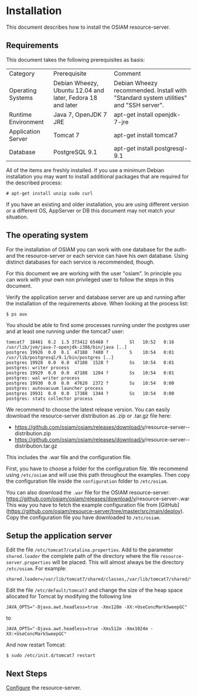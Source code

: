 # Installation

This document describes how to install the OSIAM resource-server.

## Requirements

This document takes the following prerequisites as basis:

<table>
<tr><td>Category</td><td>Prerequisite</td><td>Comment</td></tr>
<tr><td>Operating Systems</td><td>Debian Wheezy, Ubuntu 12.04 and later, Fedora 18 and later</td><td>Debian Wheezy recommended. Install with "Standard system utilities" and "SSH server".</td></tr>
<tr><td>Runtime Environment</td><td>Java 7, OpenJDK 7 JRE</td><td>apt-get install openjdk-7-jre</td></tr>
<tr><td>Application Server</td><td>Tomcat 7</td><td>apt-get install tomcat7</td></tr>
<tr><td>Database</td><td>PostgreSQL 9.1</td><td>apt-get install postgresql-9.1</td></tr>
</table>

All of the items are freshly installed. If you use a minimum Debian
installation you may want to install additional packages that are required for
the described process:

    # apt-get install unzip sudo curl

If you have an existing and older installation, you are using different version
or a different OS, AppServer or DB this document may not match your situation. 

## The operating system

For the installation of OSIAM you can work with one database for the auth- and
the resource-server or each service can have his own database. Using distinct
databases for each service is recommended, though.

For this document we are working with the user "osiam". In principle you can
work with your own non privileged user to follow the steps in this document.

Verify the application server and database server are up and running after the
installation of the requirements above. When looking at the process list:

    $ ps aux 

You should be able to find some processes running under the postgres user and at
least one running under the tomcat7 user:

    tomcat7  18461  0.2  1.5 373412 65468 ?        Sl   10:52   0:16 /usr/lib/jvm/java-7-openjdk-i386/bin/java [..]
    postgres 19926  0.0  0.1  47188  7480 ?        S    10:54   0:01 /usr/lib/postgresql/9.1/bin/postgres [..]
    postgres 19928  0.0  0.0  47188  1528 ?        Ss   10:54   0:01 postgres: writer process
    postgres 19929  0.0  0.0  47188  1284 ?        Ss   10:54   0:01 postgres: wal writer process
    postgres 19930  0.0  0.0  47620  2372 ?        Ss   10:54   0:00 postgres: autovacuum launcher process
    postgres 19931  0.0  0.0  17388  1344 ?        Ss   10:54   0:00 postgres: stats collector process

We recommend to choose the latest release version.
You can easily download the resource-server distribution as .zip or .tar.gz file here:

* https://github.com/osiam/osiam/releases/download/v<VERSION>/resource-server-<VERSION>-distribution.zip
* https://github.com/osiam/osiam/releases/download/v<VERSION>/resource-server-<VERSION>-distribution.tar.gz

This includes the .war file and the configuration file.

First, you have to choose a folder for the configuration file.
We recommend using `/etc/osiam` and will use this path throughout the examples.
Then copy the configuration file inside the `configuration` folder to `/etc/osiam`.

You can also download the `.war` file for the OSIAM resource-server:
https://github.com/osiam/osiam/releases/download/v<VERSION>/resource-server-<VERSION>.war
This way you have to fetch the example configuration file from [GitHub]
(https://github.com/osiam/resource-server/tree/master/src/main/deploy).
Copy the configuration file you have downloaded to `/etc/osiam`.

## Setup the application server

Edit the file `/etc/tomcat7/catalina.properties`. Add to the parameter
`shared.loader` the complete path of the directory where the file
`resource-server.properties` will be placed. This will almost always be the
directory `/etc/osiam`. For example:

    shared.loader=/var/lib/tomcat7/shared/classes,/var/lib/tomcat7/shared/*.jar,/etc/osiam

Edit the file `/etc/default/tomcat7` and change the size of the heap space
allocated for Tomcat by modifying the following line 

    JAVA_OPTS="-Djava.awt.headless=true -Xmx128m -XX:+UseConcMarkSweepGC"

to 

    JAVA_OPTS="-Djava.awt.headless=true -Xms512m -Xmx1024m -XX:+UseConcMarkSweepGC"

And now restart Tomcat:

    $ sudo /etc/init.d/tomcat7 restart

## Next Steps

[Configure](configuration.md) the resource-server.
